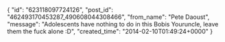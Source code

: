  {
   "id": "623118097724126",
   "post_id": "462493170453287_490608044308466",
   "from_name": "Pete Daoust",
   "message": "Adolescents have nothing to do in this Bobis Youruncle, leave them the fuck alone :D",
   "created_time": "2014-02-10T01:49:24+0000"
 }

